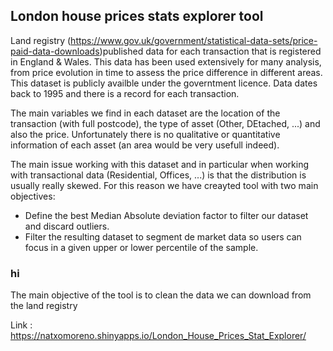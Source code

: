 ## London house prices stats explorer tool

Land registry (https://www.gov.uk/government/statistical-data-sets/price-paid-data-downloads)published data for each transaction that is registered in England & Wales. This data has been used extensively for many analysis, from price evolution in time to assess the price difference in different areas. This dataset is publicly availble under the governtment licence. Data dates back to 1995 and there is a record for each transaction.

The main variables we find in each dataset are the location of the transaction (with full postcode), the type of asset (Other, DEtached, ...) and also the price. Unfortunately there is no qualitative or quantitative information of each asset (an area would be very usefull indeed).

The main issue working with this dataset and in particular when working with transactional data (Residential, Offices, ...) is that the distribution is usually really skewed. For this reason we have creayted  tool with two main objectives:

  * Define the best Median Absolute deviation factor to filter our dataset and discard outliers.
  * Filter the resulting dataset to segment de market data so users can focus in a given upper or lower percentile of the sample. 

### hi



The main objective of the tool is to clean the data we can download from the land registry 

Link : https://natxomoreno.shinyapps.io/London_House_Prices_Stat_Explorer/
